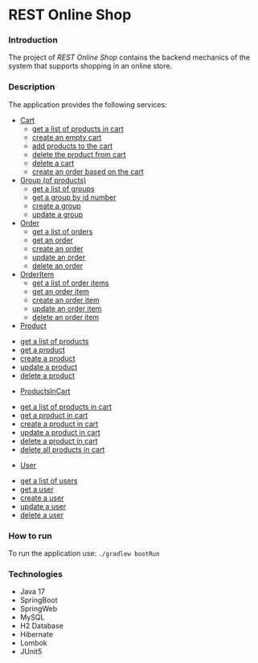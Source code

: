 # REST Online Shop

### Introduction

The project of *REST Online Shop* contains the backend mechanics of the system that supports shopping in an online store.

### Description
The application provides the following services:
* [Cart](https://docs.gradle.org)
  - [get a list of products in cart](https://docs.gradle.org)
  - [create an empty cart](https://docs.gradle.org)
  - [add products to the cart](https://docs.gradle.org)
  - [delete the product from cart](https://docs.gradle.org)
  - [delete a cart](https://docs.gradle.org)
  - [create an order based on the cart](https://docs.gradle.org)
* [Group (of products)](https://docs.spring.io/spring-boot/docs/2.7.9/gradle-plugin/reference/html/)
  - [get a list of groups](https://docs.gradle.org)
  - [get a group by id number](https://docs.gradle.org)
  - [create a group](https://docs.gradle.org)
  - [update a group](https://docs.gradle.org)
* [Order](https://docs.spring.io/spring-boot/docs/2.7.9/gradle-plugin/reference/html/#build-image)
  - [get a list of orders](https://docs.gradle.org)
  - [get an order](https://docs.gradle.org)
  - [create an order](https://docs.gradle.org)
  - [update an order](https://docs.gradle.org)
  - [delete an order](https://docs.gradle.org)
* [OrderItem](https://docs.spring.io/spring-boot/docs/2.7.9/reference/htmlsingle/#web)
  - [get a list of order items](https://docs.gradle.org)
  - [get an order item](https://docs.gradle.org)
  - [create an order item](https://docs.gradle.org)
  - [update an order item](https://docs.gradle.org)
  - [delete an order item](https://docs.gradle.org)
 * [Product](https://docs.spring.io/spring-boot/docs/2.7.9/reference/htmlsingle/#web)
  - [get a list of products](https://docs.gradle.org)
  - [get a product](https://docs.gradle.org)
  - [create a product](https://docs.gradle.org)
  - [update a product](https://docs.gradle.org)
  - [delete a product](https://docs.gradle.org)
 * [ProductsInCart](https://docs.spring.io/spring-boot/docs/2.7.9/reference/htmlsingle/#web)
  - [get a list of products in cart](https://docs.gradle.org)
  - [get a product in cart](https://docs.gradle.org)
  - [create a product in cart](https://docs.gradle.org)
  - [update a product in cart](https://docs.gradle.org)
  - [delete a product in cart](https://docs.gradle.org)
  - [delete all products in cart](https://docs.gradle.org)
 * [User](https://docs.spring.io/spring-boot/docs/2.7.9/reference/htmlsingle/#web)
  - [get a list of users](https://docs.gradle.org)
  - [get a user](https://docs.gradle.org)
  - [create a user](https://docs.gradle.org)
  - [update a user](https://docs.gradle.org)
  - [delete a user](https://docs.gradle.org)

### How to run
To run the application use: `./gradlew bootRun`

### Technologies

* Java 17
* SpringBoot
* SpringWeb
* MySQL
* H2 Database
* Hibernate
* Lombok
* JUnit5


